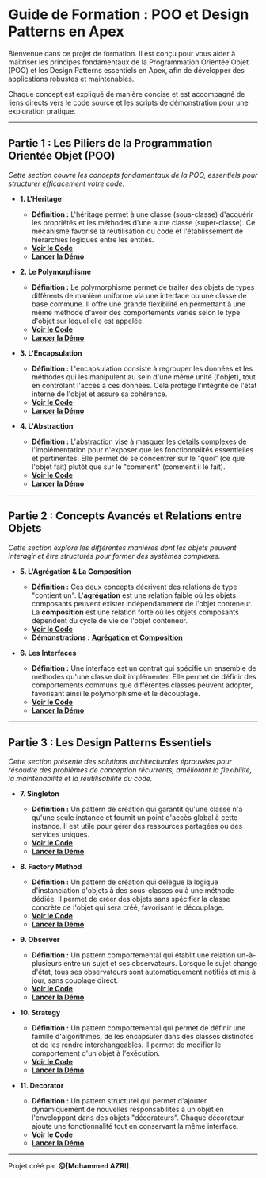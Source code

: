 
# Guide de Formation : POO et Design Patterns en Apex

Bienvenue dans ce projet de formation. Il est conçu pour vous aider à maîtriser les principes fondamentaux de la Programmation Orientée Objet (POO) et les Design Patterns essentiels en Apex, afin de développer des applications robustes et maintenables.

Chaque concept est expliqué de manière concise et est accompagné de liens directs vers le code source et les scripts de démonstration pour une exploration pratique.

---

## Partie 1 : Les Piliers de la Programmation Orientée Objet (POO)

*Cette section couvre les concepts fondamentaux de la POO, essentiels pour structurer efficacement votre code.*

- **1. L'Héritage**
  - **Définition :** L'héritage permet à une classe (sous-classe) d'acquérir les propriétés et les méthodes d'une autre classe (super-classe). Ce mécanisme favorise la réutilisation du code et l'établissement de hiérarchies logiques entre les entités.
  - **[Voir le Code](force-app/main/default/classes/LesBasesDePOO/HeritageEnPOO)**
  - **[Lancer la Démo](scripts/apex/[Demo001]%20HeritageEnOOP.apex)**

- **2. Le Polymorphisme**
  - **Définition :** Le polymorphisme permet de traiter des objets de types différents de manière uniforme via une interface ou une classe de base commune. Il offre une grande flexibilité en permettant à une même méthode d'avoir des comportements variés selon le type d'objet sur lequel elle est appelée.
  - **[Voir le Code](force-app/main/default/classes/LesBasesDePOO/PolymorphismeEnPOO)**
  - **[Lancer la Démo](scripts/apex/[Demo002]%20PolymorphismeEnOOP.apex)**

- **3. L'Encapsulation**
  - **Définition :** L'encapsulation consiste à regrouper les données et les méthodes qui les manipulent au sein d'une même unité (l'objet), tout en contrôlant l'accès à ces données. Cela protège l'intégrité de l'état interne de l'objet et assure sa cohérence.
  - **[Voir le Code](force-app/main/default/classes/LesBasesDePOO/EncapsulationEnPOO)**
  - **[Lancer la Démo](scripts/apex/[Demo003]%20EncapsulationEnOOP.apex)**

- **4. L'Abstraction**
  - **Définition :** L'abstraction vise à masquer les détails complexes de l'implémentation pour n'exposer que les fonctionnalités essentielles et pertinentes. Elle permet de se concentrer sur le "quoi" (ce que l'objet fait) plutôt que sur le "comment" (comment il le fait).
  - **[Voir le Code](force-app/main/default/classes/LesBasesDePOO/AbstractionEnPOO)**
  - **[Lancer la Démo](scripts/apex/[Demo004]%20AbstractionEnOOP.apex)**

---

## Partie 2 : Concepts Avancés et Relations entre Objets

*Cette section explore les différentes manières dont les objets peuvent interagir et être structurés pour former des systèmes complexes.*

- **5. L'Agrégation & La Composition**
  - **Définition :** Ces deux concepts décrivent des relations de type "contient un". L'**agrégation** est une relation faible où les objets composants peuvent exister indépendamment de l'objet conteneur. La **composition** est une relation forte où les objets composants dépendent du cycle de vie de l'objet conteneur.
  - **[Voir le Code](force-app/main/default/classes/ConceptAvancesPOO/)**
  - **Démonstrations :** **[Agrégation](scripts/apex/[Demo005]%20Agrégation%20en%20POO.apex)** et **[Composition](scripts/apex/[Demo006]%20Composition%20en%20POO.apex)**

- **6. Les Interfaces**
  - **Définition :** Une interface est un contrat qui spécifie un ensemble de méthodes qu'une classe doit implémenter. Elle permet de définir des comportements communs que différentes classes peuvent adopter, favorisant ainsi le polymorphisme et le découplage.
  - **[Voir le Code](force-app/main/default/classes/ConceptAvancesPOO/ContratEtHeritageMultibleEnPOO)**
  - **[Lancer la Démo](scripts/apex/[Demo007]%20Implémentation%20Multiple.apex)**

---

## Partie 3 : Les Design Patterns Essentiels

*Cette section présente des solutions architecturales éprouvées pour résoudre des problèmes de conception récurrents, améliorant la flexibilité, la maintenabilité et la réutilisabilité du code.*

- **7. Singleton**
  - **Définition :** Un pattern de création qui garantit qu'une classe n'a qu'une seule instance et fournit un point d'accès global à cette instance. Il est utile pour gérer des ressources partagées ou des services uniques.
  - **[Voir le Code](force-app/main/default/classes/SystemDesignPatterns/Singleton)**
  - **[Lancer la Démo](scripts/apex/[Demo008]%20Singleton.apex)**

- **8. Factory Method**
  - **Définition :** Un pattern de création qui délègue la logique d'instanciation d'objets à des sous-classes ou à une méthode dédiée. Il permet de créer des objets sans spécifier la classe concrète de l'objet qui sera créé, favorisant le découplage.
  - **[Voir le Code](force-app/main/default/classes/SystemDesignPatterns/FactoryMethod)**
  - **[Lancer la Démo](scripts/apex/[Demo009]%20Factory%20Method.apex)**

- **9. Observer**
  - **Définition :** Un pattern comportemental qui établit une relation un-à-plusieurs entre un sujet et ses observateurs. Lorsque le sujet change d'état, tous ses observateurs sont automatiquement notifiés et mis à jour, sans couplage direct.
  - **[Voir le Code](force-app/main/default/classes/SystemDesignPatterns/Observer)**
  - **[Lancer la Démo](scripts/apex/[Demo010]%20Observer.apex)**

- **10. Strategy**
  - **Définition :** Un pattern comportemental qui permet de définir une famille d'algorithmes, de les encapsuler dans des classes distinctes et de les rendre interchangeables. Il permet de modifier le comportement d'un objet à l'exécution.
  - **[Voir le Code](force-app/main/default/classes/SystemDesignPatterns/Strategy)**
  - **[Lancer la Démo](scripts/apex/[Demo011]%20Strategy‐via‐Custom‐Metadata.apex)**

- **11. Decorator**
  - **Définition :** Un pattern structurel qui permet d'ajouter dynamiquement de nouvelles responsabilités à un objet en l'enveloppant dans des objets "décorateurs". Chaque décorateur ajoute une fonctionnalité tout en conservant la même interface.
  - **[Voir le Code](force-app/main/default/classes/SystemDesignPatterns/Décorateur)**
  - **[Lancer la Démo](scripts/apex/[Demo012]%20Decorator%20.apex)**

---

Projet créé par **@[Mohammed AZRI]**.

